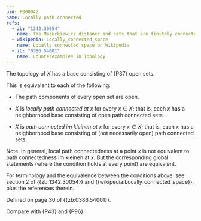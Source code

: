 ```yaml
---
uid: P000042
name: Locally path connected
refs:
  - zb: "1342.30054"
    name: The Mazurkiewicz distance and sets that are finitely connected at the boundary (Björn, Björn, Shanmugalingam)
  - wikipedia: Locally_connected_space
    name: Locally connected space on Wikipedia
  - zb: "0386.54001"
    name: Counterexamples in Topology
---
```


The topology of $X$ has a base consisting of {P37} open sets.

This is equivalent to each of the following:

* The path components of every open set are open.

* $X$ is *locally path connected at $x$* for every $x\in X$;
that is, each $x$ has a neighborhood base consisting of open path connected sets.

* $X$ is *path connected im kleinen at $x$* for every $x\in X$;
that is, each $x$ has a neighborhood base consisting of (not necessarily open) path connected sets.

Note: In general, local path connectedness at a point $x$ is not equivalent to path connectedness im kleinen at $x$.
But the corresponding global statements (where the condition holds at every point) are equivalent.

For terminology and the equivalence between the conditions above, see section 2 of {{zb:1342.30054}} and {{wikipedia:Locally_connected_space}}, plus the references therein.

Defined on page 30 of {{zb:0386.54001}}.

Compare with {P43} and {P96}.
